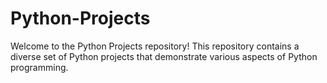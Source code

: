 # Python-Projects
Welcome to the Python Projects repository! This repository contains a diverse set of Python projects that demonstrate various aspects of Python programming.
